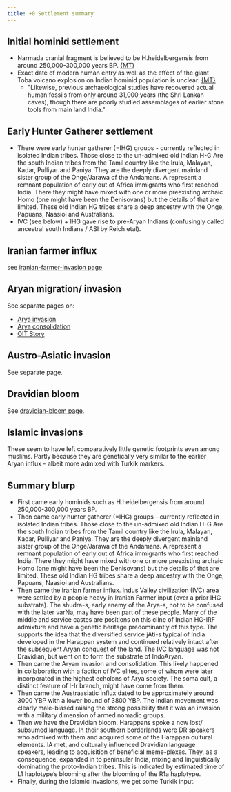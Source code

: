```yaml
---
title: +0 Settlement summary
---
```


## Initial hominid settlement
- Narmada cranial fragment is believed to be H.heidelbergensis from around 250,000-300,000 years BP. [{MT}](https://manasataramgini.wordpress.com/2007/07/12/giant-volcanos-and-humans/)
- Exact date of modern human entry as well as the effect of the giant Toba volcano explosion on Indian hominid population is unclear. [{MT}](https://manasataramgini.wordpress.com/2007/07/12/giant-volcanos-and-humans/)
  - "Likewise, previous archaeological studies have recovered actual human fossils from only around 31,000 years (the Shri Lankan caves), though there are poorly studied assemblages of earlier stone tools from main land India."

## Early Hunter Gatherer settlement
- There were early hunter gatherer (=IHG) groups - currently reflected in isolated Indian tribes. Those close to the un-admixed old Indian H-G Are the south Indian tribes from the Tamil country like the Irula, Malayan, Kadar, Pulliyar and Paniya. They are the deeply divergent mainland sister group of the Onge/Jarawa of the Andamans. A represent a remnant population of early out of Africa immigrants who first reached India. There they might have mixed with one or more preexisting archaic Homo (one might have been the Denisovans) but the details of that are limited. These old Indian HG tribes share a deep ancestry with the Onge, Papuans, Naasioi and Australians. 
- IVC (see below) + IHG gave rise to pre-Aryan Indians (confusingly called ancestral south Indians  / ASI by Reich etal).

## Iranian farmer influx
see [iranian-farmer-invasion page](iranian-farmer-invasion/)

## Aryan migration/ invasion
See separate pages on:
- [Arya invasion](Arya-invasion/)
- [Arya consolidation](Arya-consolidation/)
- [OIT Story](oit-story/)

## Austro-Asiatic invasion
See separate page.


## Dravidian bloom
See [dravidian-bloom page](dravidian-bloom/).

## Islamic invasions
These seem to have left comparatively little genetic footprints even among muslims. Partly because they are genetically very similar to the earlier Aryan influx - albeit more admixed with Turkik markers.

## Summary blurp
- First came early hominids such as H.heidelbergensis from around 250,000-300,000 years BP.
- Then came early hunter gatherer (=IHG) groups - currently reflected in isolated Indian tribes. Those close to the un-admixed old Indian H-G Are the south Indian tribes from the Tamil country like the Irula, Malayan, Kadar, Pulliyar and Paniya. They are the deeply divergent mainland sister group of the Onge/Jarawa of the Andamans. A represent a remnant population of early out of Africa immigrants who first reached India. There they might have mixed with one or more preexisting archaic Homo (one might have been the Denisovans) but the details of that are limited. These old Indian HG tribes share a deep ancestry with the Onge, Papuans, Naasioi and Australians.
- Then came the Iranian farmer influx. Indus Valley civilization (IVC) area were settled by a people heavy in Iranian Farmer input (over a prior IHG substrate). The shudra-s, early enemy of the Arya-s, not to be confused with the later varNa, may have been part of these people.  Many of the middle and service castes are positions on this cline of Indian HG-IRF admixture and have a genetic heritage predominantly of this type. The supports the idea that the diversified service jAti-s typical of India developed in the Harappan system and continued relatively intact after the subsequent Aryan conquest of the land. The IVC language was not Dravidian, but went on to form the substrate of IndoAryan.
- Then came the Aryan invasion and consolidation. This likely happened in collaboration with a faction of IVC elites, some of whom were later incorporated in the highest echolons of Arya society. The soma cult, a distinct feature of I-Ir branch, might have come from them.
- Then came the Austraasiatic influx dated to be approximately around 3000 YBP with a lower bound of 3800 YBP. The Indian movement was clearly male-biased raising the strong possibility that it was an invasion with a military dimension of armed nomadic groups.
- Then we have the Dravidian bloom. Harappans spoke a now lost/ subsumed language. In their southern borderlands were DR speakers who admixed with them and acquired some of the Harappan cultural elements. IA met, and culturally influenced Dravidian language speakers, leading to acquisition of beneficial meme-plexes. They, as a consequence, expanded in to peninsular India, mixing and linguistically dominating the proto-Indian tribes. This is indicated by estimated time of L1 haplotype’s blooming after the blooming of the R1a haplotype.
- Finally, during the Islamic invasions, we get some Turkik input.